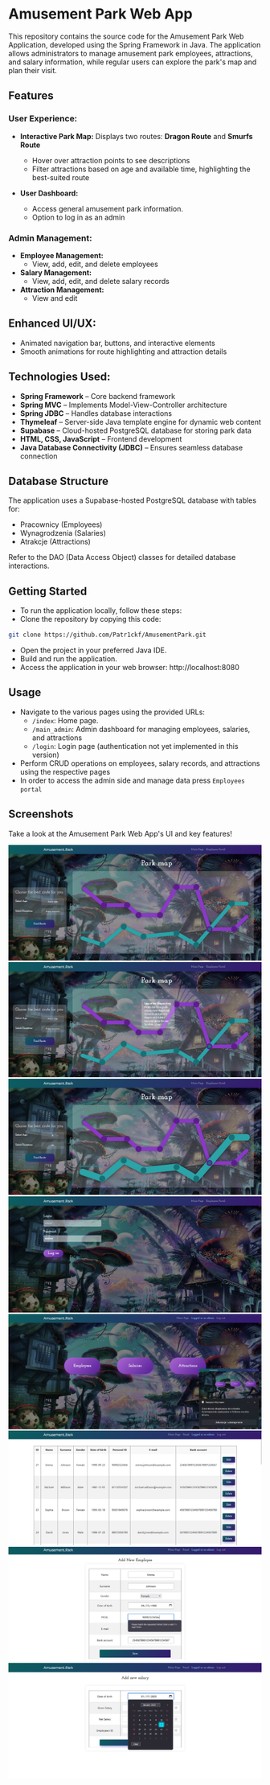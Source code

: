 # Amusement Park Web App
This repository contains the source code for the Amusement Park Web Application, developed using the Spring Framework in Java. The application allows administrators to manage amusement park employees, attractions, and salary information, while regular users can explore the park's map and plan their visit.

## Features
### User Experience:
- **Interactive Park Map:** Displays two routes: **Dragon Route** and **Smurfs Route**
  - Hover over attraction points to see descriptions
  - Filter attractions based on age and available time, highlighting the best-suited route

- **User Dashboard:**
  - Access general amusement park information.
  - Option to log in as an admin

### Admin Management:
- **Employee Management:**
  - View, add, edit, and delete employees
- **Salary Management:**
  - View, add, edit, and delete salary records
- **Attraction Management:**
  - View and edit
 
## Enhanced UI/UX:
- Animated navigation bar, buttons, and interactive elements
- Smooth animations for route highlighting and attraction details

## Technologies Used:
- **Spring Framework** – Core backend framework
- **Spring MVC** – Implements Model-View-Controller architecture
- **Spring JDBC** – Handles database interactions
- **Thymeleaf** – Server-side Java template engine for dynamic web content
- **Supabase** – Cloud-hosted PostgreSQL database for storing park data
- **HTML, CSS, JavaScript** – Frontend development
- **Java Database Connectivity (JDBC)** – Ensures seamless database connection

## Database Structure
The application uses a Supabase-hosted PostgreSQL database with tables for:
- Pracownicy (Employees)
- Wynagrodzenia (Salaries)
- Atrakcje (Attractions)
  
Refer to the DAO (Data Access Object) classes for detailed database interactions.

## Getting Started
- To run the application locally, follow these steps:
- Clone the repository by copying this code:
```bash
git clone https://github.com/Patr1ckf/AmusementPark.git
```
- Open the project in your preferred Java IDE.
- Build and run the application.
- Access the application in your web browser: http://localhost:8080

## Usage
- Navigate to the various pages using the provided URLs:
  - `/index`: Home page.
  - `/main_admin`: Admin dashboard for managing employees, salaries, and attractions
  - `/login`: Login page (authentication not yet implemented in this version)
- Perform CRUD operations on employees, salary records, and attractions using the respective pages
- In order to access the admin side and manage data press `Employees portal`

## Screenshots
Take a look at the Amusement Park Web App's UI and key features!


![Main page](screenshots/img.png)
![Main page attraction details](screenshots/img_1.png)
![Recommended path](screenshots/img_2.png)
![Login page](screenshots/img_3.png)
![Admin portal](screenshots/img_4.png)
![List of employees](screenshots/img_5.png)
![Salary adding](screenshots/img_6.png)
![Choosing a date - calendar](screenshots/img_7.png)

